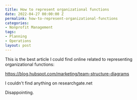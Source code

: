 ```yaml
---
title: How to represent organizational functions
date: 2022-04-27 00:00:00 Z
permalink: how-to-represent-organizational-functions
categories:
- Nonprofit Management
tags:
- Planning
- Operations
layout: post
---
```


This is the best article I could find online related to representing organizational functions: 

https://blog.hubspot.com/marketing/team-structure-diagrams



I couldn't find anything on researchgate.net

Disappointing. 
